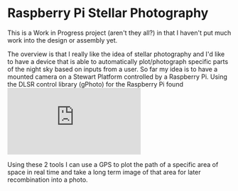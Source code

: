 #	Raspberry Pi Stellar Photography

This is a Work in Progress project (aren't they all?) in that I haven't put much work into the design or assembly yet. 

The overview is that I really like the idea of stellar photography and I'd like to have a device that is able to automatically plot/photograph specific parts 
of the night sky based on inputs from a user. So far my idea is to have a mounted camera on a Stewart Platform controlled by a Raspberry Pi. Using the DLSR 
control library (gPhoto) for the Raspberry Pi found ![here](http://www.gphoto.org/proj/libgphoto2/support.php) 

Using these 2 tools I can use a GPS to plot the path of a specific area of space in real time and take a long term image of that area for later recombination 
into a photo. 
